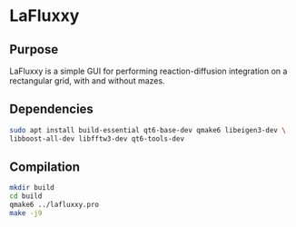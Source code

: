 # LaFluxxy

## Purpose
LaFluxxy is a simple GUI for performing reaction-diffusion integration on a rectangular grid, with and without mazes.

## Dependencies

```bash
sudo apt install build-essential qt6-base-dev qmake6 libeigen3-dev \
libboost-all-dev libfftw3-dev qt6-tools-dev
```

## Compilation

```bash
mkdir build
cd build
qmake6 ../lafluxxy.pro
make -j9
```
